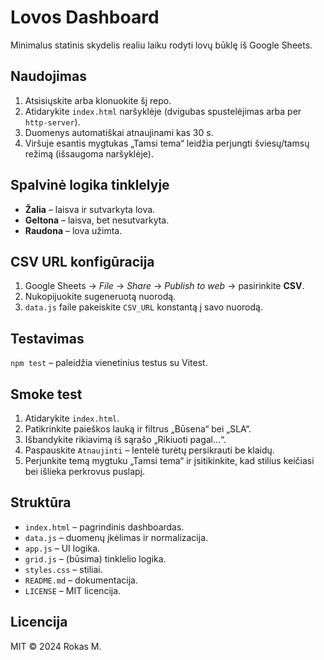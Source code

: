 # Lovos Dashboard

Minimalus statinis skydelis realiu laiku rodyti lovų būklę iš Google Sheets.

## Naudojimas
1. Atsisiųskite arba klonuokite šį repo.
2. Atidarykite `index.html` naršyklėje (dvigubas spustelėjimas arba per `http-server`).
3. Duomenys automatiškai atnaujinami kas 30 s.
4. Viršuje esantis mygtukas „Tamsi tema“ leidžia perjungti šviesų/tamsų režimą (išsaugoma naršyklėje).

## Spalvinė logika tinklelyje
- **Žalia** – laisva ir sutvarkyta lova.
- **Geltona** – laisva, bet nesutvarkyta.
- **Raudona** – lova užimta.

## CSV URL konfigūracija
1. Google Sheets → *File* → *Share* → *Publish to web* → pasirinkite **CSV**.
2. Nukopijuokite sugeneruotą nuorodą.
3. `data.js` faile pakeiskite `CSV_URL` konstantą į savo nuorodą.

## Testavimas
`npm test` – paleidžia vienetinius testus su Vitest.

## Smoke test
1. Atidarykite `index.html`.
2. Patikrinkite paieškos lauką ir filtrus „Būsena“ bei „SLA“.
3. Išbandykite rikiavimą iš sąrašo „Rikiuoti pagal…“.
4. Paspauskite `Atnaujinti` – lentelė turėtų persikrauti be klaidų.
5. Perjunkite temą mygtuku „Tamsi tema“ ir įsitikinkite, kad stilius keičiasi bei išlieka perkrovus puslapį.

## Struktūra
- `index.html` – pagrindinis dashboardas.
- `data.js` – duomenų įkėlimas ir normalizacija.
- `app.js` – UI logika.
- `grid.js` – (būsima) tinklelio logika.
- `styles.css` – stiliai.
- `README.md` – dokumentacija.
- `LICENSE` – MIT licencija.

## Licencija
MIT © 2024 Rokas M.
